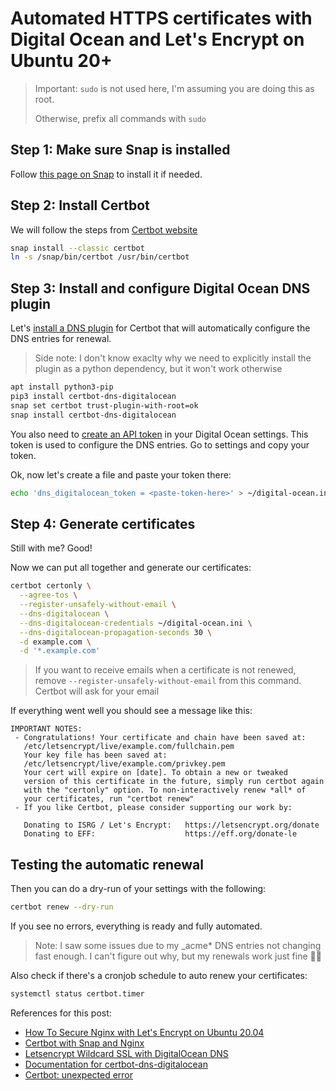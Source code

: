 # Automated HTTPS certificates with Digital Ocean and Let's Encrypt on Ubuntu 20+

> Important: `sudo` is not used here, I'm assuming you are doing this as root.
>
> Otherwise, prefix all commands with `sudo`

## Step 1: Make sure Snap is installed

Follow [this page on Snap](https://snapcraft.io/docs/installing-snapd) to install it if needed.

## Step 2: Install Certbot

We will follow the steps from [Certbot website](https://certbot.eff.org/lets-encrypt/snap-nginx)

```bash
snap install --classic certbot
ln -s /snap/bin/certbot /usr/bin/certbot
```

## Step 3: Install and configure Digital Ocean DNS plugin

Let's [install a DNS plugin](https://certbot-dns-digitalocean.readthedocs.io/en/stable/) for Certbot that will automatically configure the DNS entries for renewal.

> Side note: I don't know exaclty why we need to explicitly install the plugin as a python dependency, but it won't work otherwise

```bash
apt install python3-pip
pip3 install certbot-dns-digitalocean
snap set certbot trust-plugin-with-root=ok
snap install certbot-dns-digitalocean
```

You also need to [create an API token](https://cloud.digitalocean.com/account/api/tokens?i=d7938a) in your Digital Ocean settings.
This token is used to configure the DNS entries. Go to settings and copy your token.

Ok, now let's create a file and paste your token there:

```bash
echo 'dns_digitalocean_token = <paste-token-here>' > ~/digital-ocean.ini
```

## Step 4: Generate certificates

Still with me? Good!

Now we can put all together and generate our certificates:

```bash
certbot certonly \
  --agree-tos \
  --register-unsafely-without-email \
  --dns-digitalocean \
  --dns-digitalocean-credentials ~/digital-ocean.ini \
  --dns-digitalocean-propagation-seconds 30 \
  -d example.com \
  -d '*.example.com'
```

> If you want to receive emails when a certificate is not renewed, remove `--register-unsafely-without-email` from this command. Certbot will ask for your email

If everything went well you should see a message like this:

```
IMPORTANT NOTES:
 - Congratulations! Your certificate and chain have been saved at:
   /etc/letsencrypt/live/example.com/fullchain.pem
   Your key file has been saved at:
   /etc/letsencrypt/live/example.com/privkey.pem
   Your cert will expire on [date]. To obtain a new or tweaked
   version of this certificate in the future, simply run certbot again
   with the "certonly" option. To non-interactively renew *all* of
   your certificates, run "certbot renew"
 - If you like Certbot, please consider supporting our work by:

   Donating to ISRG / Let's Encrypt:   https://letsencrypt.org/donate
   Donating to EFF:                    https://eff.org/donate-le
 ```
 
 ## Testing the automatic renewal

Then you can do a dry-run of your settings with the following:

 ```bash
 certbot renew --dry-run
 ```
If you see no errors, everything is ready and fully automated.

> Note: I saw some issues due to my _acme* DNS entries not changing fast enough. I can't figure out why, but my renewals work just fine 🤷‍♂️

Also check if there's a cronjob schedule to auto renew your certificates:

```bash
systemctl status certbot.timer
```


References for this post:

- [How To Secure Nginx with Let's Encrypt on Ubuntu 20.04](https://www.digitalocean.com/community/tutorials/how-to-secure-nginx-with-let-s-encrypt-on-ubuntu-20-04)
- [Certbot with Snap and Nginx](https://certbot.eff.org/lets-encrypt/snap-nginx)
- [Letsencrypt Wildcard SSL with DigitalOcean DNS](https://blog.khophi.co/letsencrypt-wildcard-ssl-with-digitalocean-dns/)
- [Documentation for certbot-dns-digitalocean](https://certbot-dns-digitalocean.readthedocs.io/en/stable/)
- [Certbot: unexpected error](https://blog.bramp.net/post/2018/05/26/certbot-unexpected-error/)
